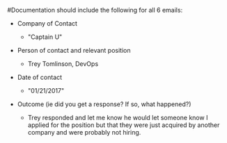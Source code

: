 #Documentation should include the following for all 6 emails:

* Company of Contact
  * "Captain U"

* Person of contact and relevant position
  * Trey Tomlinson, DevOps

* Date of contact
  * "01/21/2017"

* Outcome (ie did you get a response? If so, what happened?)

  *  Trey responded and let me know he would let someone know I applied for the position but that they were just acquired by another company and were probably not hiring.
